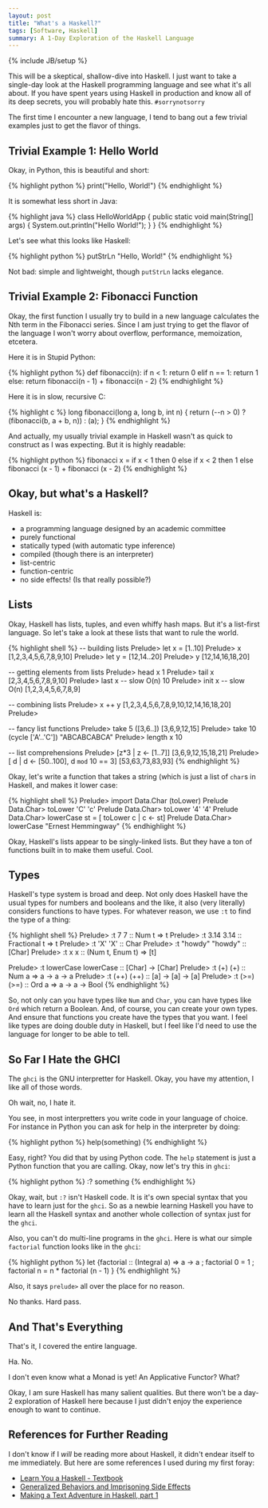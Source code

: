 ```yaml
---
layout: post
title: "What's a Haskell?"
tags: [Software, Haskell]
summary: A 1-Day Exploration of the Haskell Language
---
```

{% include JB/setup %}

This will be a skeptical, shallow-dive into Haskell. I just want to take a single-day look at the Haskell programming language and see what it's all about. If you have spent years using Haskell in production and know all of its deep secrets, you will probably hate this. `#sorrynotsorry`

The first time I encounter a new language, I tend to bang out a few trivial examples just to get the flavor of things.


## Trivial Example 1: Hello World

Okay, in Python, this is beautiful and short:

{% highlight python %}
print("Hello, World!")
{% endhighlight %}

It is somewhat less short in Java:

{% highlight java %}
class HelloWorldApp {
    public static void main(String[] args) {
        System.out.println("Hello World!");
    }
}
{% endhighlight %}

Let's see what this looks like Haskell:

{% highlight python %}
putStrLn "Hello, World!"
{% endhighlight %}

Not bad: simple and lightweight, though `putStrLn` lacks elegance.


## Trivial Example 2: Fibonacci Function

Okay, the first function I usually try to build in a new language calculates the Nth term in the Fibonacci series. Since I am just trying to get the flavor of the language I won't worry about overflow, performance, memoization, etcetera.

Here it is in Stupid Python:

{% highlight python %}
def fibonacci(n):
    if n < 1:
        return 0
    elif n == 1:
        return 1
    else:
        return fibonacci(n - 1) + fibonacci(n - 2)
{% endhighlight %}

Here it is in slow, recursive C:

{% highlight c %}
long fibonacci(long a, long b, int n) {
    return (--n > 0) ? (fibonacci(b, a + b, n)) : (a);
}
{% endhighlight %}

And actually, my usually trivial example in Haskell wasn't as quick to construct as I was expecting. But it is highly readable:

{% highlight python %}
fibonacci x =
  if x < 1
    then 0
    else if x < 2
           then 1
           else fibonacci (x - 1) + fibonacci (x - 2)
{% endhighlight %}


## Okay, but what's a Haskell?

Haskell is:

* a programming language designed by an academic committee
* purely functional
* statically typed (with automatic type inference)
* compiled (though there is an interpreter)
* list-centric
* function-centric
* no side effects! (Is that really possible?)


## Lists

Okay, Haskell has lists, tuples, and even whiffy hash maps. But it's a list-first language. So let's take a look at these lists that want to rule the world.

{% highlight shell %}
-- building lists
Prelude> let x = [1..10]
Prelude> x
[1,2,3,4,5,6,7,8,9,10]
Prelude> let y = [12,14..20]
Prelude> y
[12,14,16,18,20]

-- getting elements from lists
Prelude> head x
1
Prelude> tail x
[2,3,4,5,6,7,8,9,10]
Prelude> last x  -- slow O(n)
10
Prelude> init x  -- slow O(n)
[1,2,3,4,5,6,7,8,9]

-- combining lists
Prelude> x ++ y
[1,2,3,4,5,6,7,8,9,10,12,14,16,18,20]
Prelude> 

-- fancy list functions
Prelude> take 5 ([3,6..])
[3,6,9,12,15]
Prelude> take 10 (cycle ['A'..'C'])
"ABCABCABCA"
Prelude> length x
10

-- list comprehensions
Prelude> [z*3 | z <- [1..7]]
[3,6,9,12,15,18,21]
Prelude> [ d | d <- [50..100], d `mod` 10 == 3]
[53,63,73,83,93]
{% endhighlight %}

Okay, let's write a function that takes a string (which is just a list of `char`s in Haskell, and makes it lower case:

{% highlight shell %}
Prelude> import Data.Char (toLower)
Prelude Data.Char> toLower 'C'
'c'
Prelude Data.Char> toLower '4'
'4'
Prelude Data.Char> lowerCase st = [ toLower c | c <- st] 
Prelude Data.Char> lowerCase "Ernest Hemmingway"
{% endhighlight %}

Okay, Haskell's lists appear to be singly-linked lists. But they have a ton of functions built in to make them useful. Cool.

## Types

Haskell's type system is broad and deep. Not only does Haskell have the usual types for numbers and booleans and the like, it also (very literally) considers functions to have types. For whatever reason, we use `:t` to find the type of a thing:

{% highlight shell %}
Prelude> :t 7
7 :: Num t => t
Prelude> :t 3.14
3.14 :: Fractional t => t
Prelude> :t 'X'
'X' :: Char
Prelude> :t "howdy"
"howdy" :: [Char]
Prelude> :t x
x :: (Num t, Enum t) => [t]

Prelude> :t lowerCase
lowerCase :: [Char] -> [Char]
Prelude> :t (+)
(+) :: Num a => a -> a -> a
Prelude> :t (++)
(++) :: [a] -> [a] -> [a]
Prelude> :t (>=)
(>=) :: Ord a => a -> a -> Bool
{% endhighlight %}

So, not only can you have types like `Num` and `Char`, you can have types like `Ord` which return a Boolean. And, of course, you can create your own types. And ensure that functions you create have the types that you want. I feel like types are doing double duty in Haskell, but I feel like I'd need to use the language for longer to be able to tell.


## So Far I Hate the GHCI

The `ghci` is the GNU interpretter for Haskell. Okay, you have my attention, I like all of those words.

Oh wait, no, I hate it.

You see, in most interpretters you write code in your language of choice. For instance in Python you can ask for help in the interpreter by doing:

{% highlight python %}
help(something)
{% endhighlight %}

Easy, right?  You did that by using Python code. The `help` statement is just a Python function that you are calling. Okay, now let's try this in `ghci`:

{% highlight python %}
:? something
{% endhighlight %}

Okay, wait, but `:?` isn't Haskell code. It is it's own special syntax that you have to learn just for the `ghci`. So as a newbie learning Haskell you have to learn all the Haskell syntax and another whole collection of syntax just for the `ghci`.

Also, you can't do multi-line programs in the `ghci`. Here is what our simple `factorial` function looks like in the `ghci`:

{% highlight python %}
let {factorial :: (Integral a) => a -> a  ; factorial 0 = 1  ; factorial n = n * factorial (n - 1) }
{% endhighlight %}

Also, it says `prelude>` all over the place for no reason.

No thanks. Hard pass.


## And That's Everything

That's it, I covered the entire language.

Ha. No.

I don't even know what a Monad is yet! An Applicative Functor? What?

Okay, I am sure Haskell has many salient qualities. But there won't be a day-2 exploration of Haskell here because I just didn't enjoy the experience enough to want to continue. 


## References for Further Reading

I don't know if I *will* be reading more about Haskell, it didn't endear itself to me immediately. But here are some references I used during my first foray:

* [Learn You a Haskell - Textbook](http://learnyouahaskell.com/chapters)
* [Generalized Behaviors and Imprisoning Side Effects](https://whatthefunctional.wordpress.com/2018/03/04/modeling-generalized-behaviors-and-imprisoning-side-effects/)
* [Making a Text Adventure in Haskell, part 1](https://whatthefunctional.wordpress.com/2018/03/07/making-a-text-adventure-in-haskell-part-1/)
